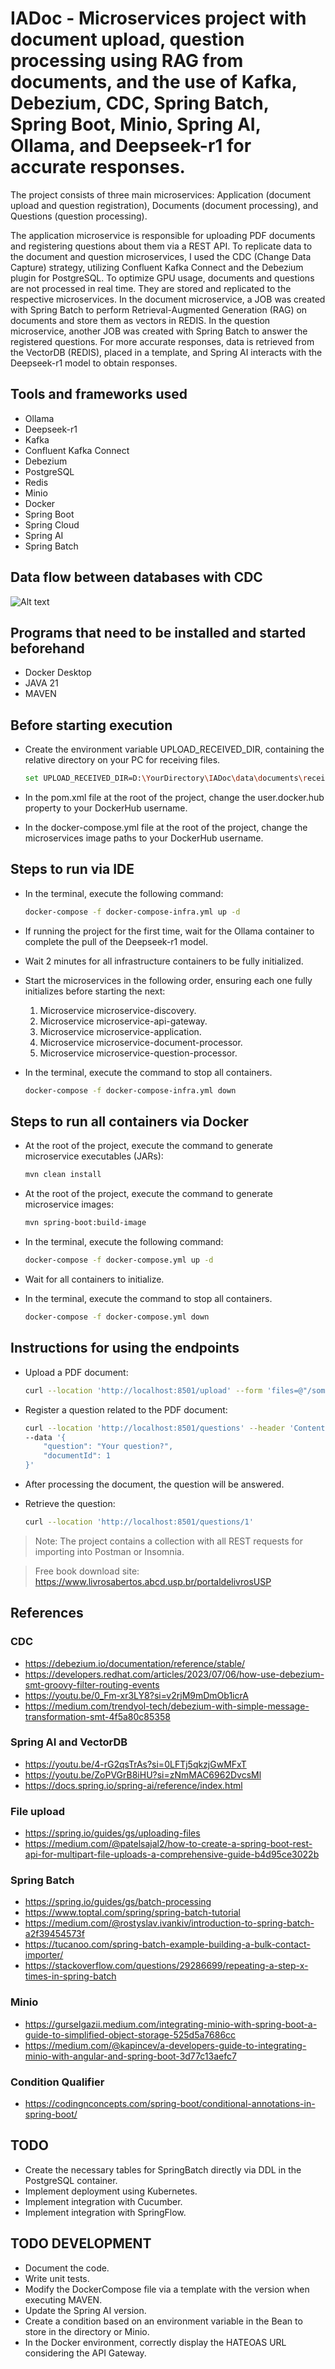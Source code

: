 # IADoc - Microservices project with document upload, question processing using RAG from documents, and the use of Kafka, Debezium, CDC, Spring Batch, Spring Boot, Minio, Spring AI, Ollama, and Deepseek-r1 for accurate responses.
The project consists of three main microservices: Application (document upload and question registration), Documents (document processing), and Questions (question processing).

The application microservice is responsible for uploading PDF documents and registering questions about them via a REST API.
To replicate data to the document and question microservices, I used the CDC (Change Data Capture) strategy, utilizing Confluent Kafka Connect and the Debezium plugin for PostgreSQL.
To optimize GPU usage, documents and questions are not processed in real time. They are stored and replicated to the respective microservices.
In the document microservice, a JOB was created with Spring Batch to perform Retrieval-Augmented Generation (RAG) on documents and store them as vectors in REDIS.
In the question microservice, another JOB was created with Spring Batch to answer the registered questions.
For more accurate responses, data is retrieved from the VectorDB (REDIS), placed in a template, and Spring AI interacts with the Deepseek-r1 model to obtain responses.

## Tools and frameworks used
- Ollama
- Deepseek-r1
- Kafka
- Confluent Kafka Connect
- Debezium
- PostgreSQL
- Redis
- Minio
- Docker
- Spring Boot
- Spring Cloud
- Spring AI
- Spring Batch

## Data flow between databases with CDC
![Alt text](/asserts/images/FluxoDadosCDC.jpg?raw=true "Diagram representing data flow between databases")

## Programs that need to be installed and started beforehand
- Docker Desktop
- JAVA 21
- MAVEN

## Before starting execution
- Create the environment variable UPLOAD_RECEIVED_DIR, containing the relative directory on your PC for receiving files.
  ```sh
  set UPLOAD_RECEIVED_DIR=D:\YourDirectory\IADoc\data\documents\received\
  ```

- In the pom.xml file at the root of the project, change the user.docker.hub property to your DockerHub username.
- In the docker-compose.yml file at the root of the project, change the microservices image paths to your DockerHub username.

## Steps to run via IDE
- In the terminal, execute the following command:
  ```sh
  docker-compose -f docker-compose-infra.yml up -d
  ```

- If running the project for the first time, wait for the Ollama container to complete the pull of the Deepseek-r1 model.
- Wait 2 minutes for all infrastructure containers to be fully initialized.
- Start the microservices in the following order, ensuring each one fully initializes before starting the next:
  1. Microservice microservice-discovery.
  2. Microservice microservice-api-gateway.
  3. Microservice microservice-application.
  4. Microservice microservice-document-processor.
  5. Microservice microservice-question-processor.

- In the terminal, execute the command to stop all containers.
  ```sh
  docker-compose -f docker-compose-infra.yml down
  ```

## Steps to run all containers via Docker
- At the root of the project, execute the command to generate microservice executables (JARs):
  ```sh
  mvn clean install
  ```

- At the root of the project, execute the command to generate microservice images:
  ```sh
  mvn spring-boot:build-image
  ```

- In the terminal, execute the following command:
  ```sh
  docker-compose -f docker-compose.yml up -d
  ```

- Wait for all containers to initialize.
- In the terminal, execute the command to stop all containers.
  ```sh
  docker-compose -f docker-compose.yml down
  ```

## Instructions for using the endpoints
- Upload a PDF document:
  ```sh
  curl --location 'http://localhost:8501/upload' --form 'files=@"/somePdfFile.pdf"'
  ```

- Register a question related to the PDF document:
  ```sh
  curl --location 'http://localhost:8501/questions' --header 'Content-Type: application/json' \
  --data '{
      "question": "Your question?",
      "documentId": 1
  }'
  ```

- After processing the document, the question will be answered.
- Retrieve the question:
  ```sh
  curl --location 'http://localhost:8501/questions/1'
  ```

> Note: The project contains a collection with all REST requests for importing into Postman or Insomnia.

> Free book download site: https://www.livrosabertos.abcd.usp.br/portaldelivrosUSP

## References

### CDC
- https://debezium.io/documentation/reference/stable/
- https://developers.redhat.com/articles/2023/07/06/how-use-debezium-smt-groovy-filter-routing-events
- https://youtu.be/0_Fm-xr3LY8?si=v2rjM9mDmOb1icrA
- https://medium.com/trendyol-tech/debezium-with-simple-message-transformation-smt-4f5a80c85358

### Spring AI and VectorDB
- https://youtu.be/4-rG2qsTrAs?si=0LFTj5qkzjGwMFxT
- https://youtu.be/ZoPVGrB8iHU?si=zNmMAC6962DvcsMl
- https://docs.spring.io/spring-ai/reference/index.html

### File upload
- https://spring.io/guides/gs/uploading-files
- https://medium.com/@patelsajal2/how-to-create-a-spring-boot-rest-api-for-multipart-file-uploads-a-comprehensive-guide-b4d95ce3022b

### Spring Batch
- https://spring.io/guides/gs/batch-processing
- https://www.toptal.com/spring/spring-batch-tutorial
- https://medium.com/@rostyslav.ivankiv/introduction-to-spring-batch-a2f39454573f
- https://tucanoo.com/spring-batch-example-building-a-bulk-contact-importer/
- https://stackoverflow.com/questions/29286699/repeating-a-step-x-times-in-spring-batch

### Minio
- https://gurselgazii.medium.com/integrating-minio-with-spring-boot-a-guide-to-simplified-object-storage-525d5a7686cc
- https://medium.com/@kapincev/a-developers-guide-to-integrating-minio-with-angular-and-spring-boot-3d77c13aefc7

### Condition Qualifier
- https://codingnconcepts.com/spring-boot/conditional-annotations-in-spring-boot/

## TODO
- Create the necessary tables for SpringBatch directly via DDL in the PostgreSQL container.
- Implement deployment using Kubernetes.
- Implement integration with Cucumber.
- Implement integration with SpringFlow.

## TODO DEVELOPMENT
- Document the code.
- Write unit tests.
- Modify the DockerCompose file via a template with the version when executing MAVEN.
- Update the Spring AI version.
- Create a condition based on an environment variable in the Bean to store in the directory or Minio.
- In the Docker environment, correctly display the HATEOAS URL considering the API Gateway.
